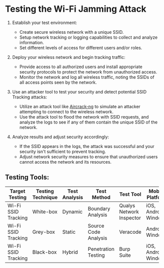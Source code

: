 # Testing the Wi-Fi Jamming Attack 

1. Establish your test environment:
   - Create secure wireless network with a unique SSID.
   - Setup network tracking or logging capabilities to collect and analyze information.
   - Set different levels of access for different users and/or roles.

2. Deploy your wireless network and begin tracking traffic:
   - Provide access to all authorized users and install appropriate security protocols to protect the network from unauthorized access.
   - Monitor the network and log all wireless traffic, noting the SSIDs of all access points seen by the network.

3. Use an attacker tool to test your security and detect potential SSID Tracking attacks:
   - Utilize an attack tool like [Aircrack-ng](https://www.aircrack-ng.org/) to simulate an attacker attempting to connect to the wireless network. 
   - Use the attack tool to flood the network with SSID requests, and analyze the logs to see if any of them contain the unique SSID of the network.

4. Analyze results and adjust security accordingly:
   - If the SSID appears in the logs, the attack was successful and your security isn't sufficient to prevent tracking.
   - Adjust network security measures to ensure that unauthorized users cannot access the network and its resources.

## Testing Tools: 

| Target Testing | Testing Technique | Test Analysis | Test Method | Test Tool | Mobile Platform |
| ------------- | ---------------- | ------------ | ---------- | -------- | --------------- |
| Wi-Fi SSID Tracking | White-box | Dynamic | Boundary Analysis | Qualys Network Inspector | iOS, Android, Windows | 
| Wi-Fi SSID Tracking | Grey-box | Static | Source Code Analysis | Veracode | Android, Windows |
| Wi-Fi SSID Tracking | Black-box | Hybrid | Penetration Testing | Burp Suite | iOS, Android, Windows |